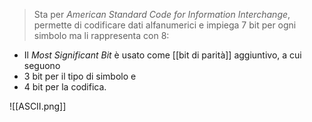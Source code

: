>Sta per *American Standard Code for Information Interchange*, permette di codificare dati alfanumerici e impiega 7 bit per ogni simbolo ma li rappresenta con 8:

- Il *Most Significant Bit* è usato come [[bit di parità]] aggiuntivo, a cui seguono
- 3 bit per il tipo di simbolo e
- 4 bit per la codifica.


![[ASCII.png]]